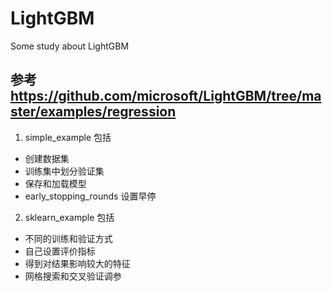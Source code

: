 # LightGBM
Some study about LightGBM


## 参考  https://github.com/microsoft/LightGBM/tree/master/examples/regression
1. simple_example 包括

- 创建数据集
- 训练集中划分验证集
- 保存和加载模型
- early_stopping_rounds 设置早停

2. sklearn_example 包括

- 不同的训练和验证方式
- 自己设置评价指标
- 得到对结果影响较大的特征
- 网格搜索和交叉验证调参
